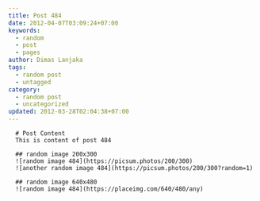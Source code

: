 ```yaml
---
title: Post 484
date: 2012-04-07T03:09:24+07:00
keywords:
  - random
  - post
  - pages
author: Dimas Lanjaka
tags:
  - random post
  - untagged
category:
  - random post
  - uncategorized
updated: 2012-03-28T02:04:38+07:00
---
```


      # Post Content
      This is content of post 484

      ## random image 200x300
      ![random image 484](https://picsum.photos/200/300)
      ![another random image 484](https://picsum.photos/200/300?random=1)

      ## random image 640x480
      ![random image 484](https://placeimg.com/640/480/any)
      